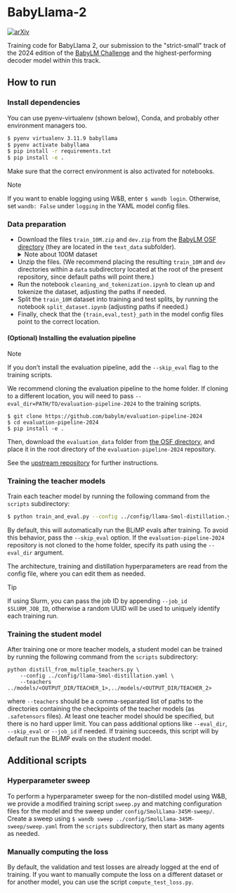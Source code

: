 # BabyLlama-2

[![arXiv](https://img.shields.io/badge/arXiv-2409.17312-b31b1b.svg)](https://arxiv.org/abs/2409.17312)

Training code for BabyLlama 2, our submission to the "strict-small" track of the 2024 edition of the [BabyLM Challenge](https://babylm.github.io/) and the highest-performing decoder model within this track.

## How to run

### Install dependencies

You can use pyenv-virtualenv (shown below), Conda, and probably other environment managers too.
```sh
$ pyenv virtualenv 3.11.9 babyllama
$ pyenv activate babyllama
$ pip install -r requirements.txt
$ pip install -e .
```
Make sure that the correct environment is also activated for notebooks.

> [!NOTE]
> If you want to enable logging using W&B, enter `$ wandb login`. Otherwise, set `wandb: False` under `logging` in the YAML model config files.

### Data preparation

- Download the files `train_10M.zip` and `dev.zip` from the [BabyLM OSF directory](https://osf.io/ad7qg/) (they are located in the `text_data` subfolder).<details><summary>Note about 100M dataset</summary>The training hyperparameters have been optimized for the 10M training dataset. If you want to train on the 100M dataset (`train_100M.zip`) instead, you will likely need to adjust them (in particular, the number of epochs, maximum learning rate and weight decay).</details>
- Unzip the files. (We recommend placing the resulting `train_10M` and `dev` directories within a `data` subdirectory located at the root of the present repository, since default paths will point there.)
- Run the notebook `cleaning_and_tokenization.ipynb` to clean up and tokenize the dataset, adjusting the paths if needed.
- Split the `train_10M` dataset into training and test splits, by running the notebook `split_dataset.ipynb` (adjusting paths if needed.)
- Finally, check that the `{train,eval,test}_path` in the model config files point to the correct location.

#### (Optional) Installing the evaluation pipeline

> [!NOTE]
> If you don’t install the evaluation pipeline, add the `--skip_eval` flag to the training scripts.

We recommend cloning the evaluation pipeline to the home folder. If cloning to a different location, you will need to pass `--eval_dir=PATH/TO/evaluation-pipeline-2024` to the training scripts.
```
$ git clone https://github.com/babylm/evaluation-pipeline-2024
$ cd evaluation-pipeline-2024
$ pip install -e .
```

Then, download the `evaluation_data` folder from [the OSF directory](https://osf.io/ad7qg/), and place it in the root directory of the `evaluation-pipeline-2024` repository.

See the [upstream repository](https://github.com/babylm/evaluation-pipeline-2024) for further instructions.

### Training the teacher models

Train each teacher model by running the following command from the `scripts` subdirectory:
```sh
$ python train_and_eval.py --config ../config/llama-Smol-distillation.yaml
```
By default, this will automatically run the BLiMP evals after training. To avoid this behavior, pass the `--skip_eval` option. If the `evaluation-pipeline-2024` repository is not cloned to the home folder, specify its path using the `--eval_dir` argument.

The architecture, training and distillation hyperparameters are read from the config file, where you can edit them as needed.

> [!TIP]
> If using Slurm, you can pass the job ID by appending `--job_id $SLURM_JOB_ID`, otherwise a random UUID will be used to uniquely identify each training run.

### Training the student model

After training one or more teacher models, a student model can be trained by running the following command from the `scripts` subdirectory:
```
python distill_from_multiple_teachers.py \
    --config ../config/llama-Smol-distillation.yaml \
    --teachers ../models/<OUTPUT_DIR/TEACHER_1>,../models/<OUTPUT_DIR/TEACHER_2>
```
where `--teachers` should be a comma-separated list of paths to the directories containing the checkpoints of the teacher models (as `.safetensors` files). At least one teacher model should be specified, but there is no hard upper limit. You can pass additional options like `--eval_dir`, `--skip_eval` or `--job_id` if needed. If training succeeds, this script will by default run the BLiMP evals on the student model.

## Additional scripts

### Hyperparameter sweep

To perform a hyperparameter sweep for the non-distilled model using W&B, we provide a modified training script `sweep.py` and matching configuration files for the model and the sweep under `config/SmolLlama-345M-sweep/`. Create a sweep using `$ wandb sweep ../config/SmolLlama-345M-sweep/sweep.yaml` from the `scripts` subdirectory, then start as many agents as needed.

### Manually computing the loss

By default, the validation and test losses are already logged at the end of training. If you want to manually compute the loss on a different dataset or for another model, you can use the script `compute_test_loss.py`.
